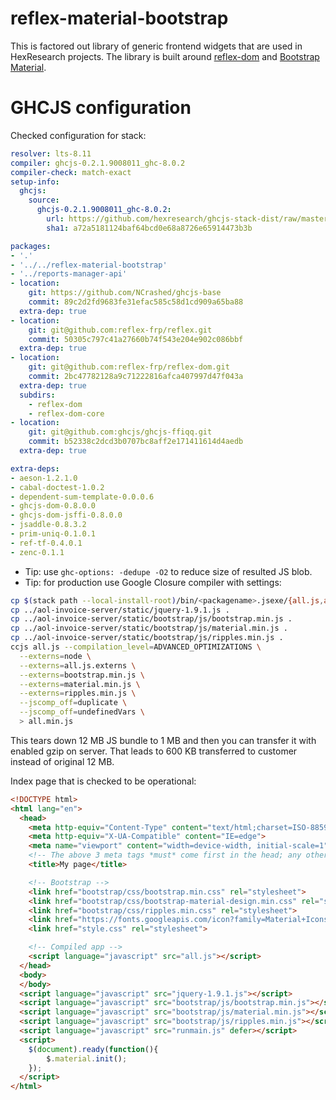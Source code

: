 reflex-material-bootstrap
=========================

This is factored out library of generic frontend widgets that are used in HexResearch projects. The library is built around
[reflex-dom](https://github.com/reflex-frp/reflex-dom) and [Bootstrap Material](http://fezvrasta.github.io/bootstrap-material-design/bootstrap-elements.html).

GHCJS configuration
===================

Checked configuration for stack:
``` yaml
resolver: lts-8.11
compiler: ghcjs-0.2.1.9008011_ghc-8.0.2
compiler-check: match-exact
setup-info:
  ghcjs:
    source:
      ghcjs-0.2.1.9008011_ghc-8.0.2:
        url: https://github.com/hexresearch/ghcjs-stack-dist/raw/master/ghcjs-0.2.1.9008011.tar.gz
        sha1: a72a5181124baf64bcd0e68a8726e65914473b3b

packages:
- '.'
- '../../reflex-material-bootstrap'
- '../reports-manager-api'
- location:
    git: https://github.com/NCrashed/ghcjs-base
    commit: 89c2d2fd9683fe31efac585c58d1cd909a65ba88
  extra-dep: true
- location:
    git: git@github.com:reflex-frp/reflex.git
    commit: 50305c797c41a27660b74f543e204e902c086bbf
  extra-dep: true
- location:
    git: git@github.com:reflex-frp/reflex-dom.git
    commit: 2bc47782128a9c71222816afca407997d47f043a
  extra-dep: true
  subdirs:
    - reflex-dom
    - reflex-dom-core
- location:
    git: git@github.com:ghcjs/ghcjs-ffiqq.git
    commit: b52338c2dcd3b0707bc8aff2e171411614d4aedb
  extra-dep: true

extra-deps:
- aeson-1.2.1.0
- cabal-doctest-1.0.2
- dependent-sum-template-0.0.0.6
- ghcjs-dom-0.8.0.0
- ghcjs-dom-jsffi-0.8.0.0
- jsaddle-0.8.3.2
- prim-uniq-0.1.0.1
- ref-tf-0.4.0.1
- zenc-0.1.1
```

* Tip: use `ghc-options: -dedupe -O2` to reduce size of resulted JS blob.
* Tip: for production use Google Closure compiler with settings:
``` bash
cp $(stack path --local-install-root)/bin/<packagename>.jsexe/{all.js,all.js.externs} .
cp ../aol-invoice-server/static/jquery-1.9.1.js .
cp ../aol-invoice-server/static/bootstrap/js/bootstrap.min.js .
cp ../aol-invoice-server/static/bootstrap/js/material.min.js .
cp ../aol-invoice-server/static/bootstrap/js/ripples.min.js .
ccjs all.js --compilation_level=ADVANCED_OPTIMIZATIONS \
  --externs=node \
  --externs=all.js.externs \
  --externs=bootstrap.min.js \
  --externs=material.min.js \
  --externs=ripples.min.js \
  --jscomp_off=duplicate \
  --jscomp_off=undefinedVars \
  > all.min.js
```
This tears down 12 MB JS bundle to 1 MB and then you can transfer it with enabled gzip on server.
That leads to 600 KB transferred to customer instead of original 12 MB.

Index page that is checked to be operational:
``` HTML
<!DOCTYPE html>
<html lang="en">
  <head>
    <meta http-equiv="Content-Type" content="text/html;charset=ISO-8859-1">
    <meta http-equiv="X-UA-Compatible" content="IE=edge">
    <meta name="viewport" content="width=device-width, initial-scale=1">
    <!-- The above 3 meta tags *must* come first in the head; any other head content must come *after* these tags -->
    <title>My page</title>

    <!-- Bootstrap -->
    <link href="bootstrap/css/bootstrap.min.css" rel="stylesheet">
    <link href="bootstrap/css/bootstrap-material-design.min.css" rel="stylesheet">
    <link href="bootstrap/css/ripples.min.css" rel="stylesheet">
    <link href="https://fonts.googleapis.com/icon?family=Material+Icons" rel="stylesheet">
    <link href="style.css" rel="stylesheet">

    <!-- Compiled app -->
    <script language="javascript" src="all.js"></script>
  </head>
  <body>
  </body>
  <script language="javascript" src="jquery-1.9.1.js"></script>
  <script language="javascript" src="bootstrap/js/bootstrap.min.js"></script>
  <script language="javascript" src="bootstrap/js/material.min.js"></script>
  <script language="javascript" src="bootstrap/js/ripples.min.js"></script>
  <script language="javascript" src="runmain.js" defer></script>
  <script>
    $(document).ready(function(){
        $.material.init();
    });
  </script>
</html>
```
